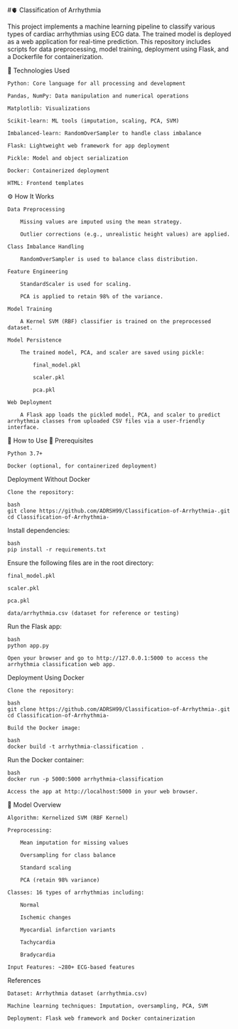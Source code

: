 #🫀 Classification of Arrhythmia

This project implements a machine learning pipeline to classify various types of cardiac arrhythmias using ECG data. The trained model is deployed as a web application for real-time prediction. This repository includes scripts for data preprocessing, model training, deployment using Flask, and a Dockerfile for containerization.

🚀 Technologies Used

    Python: Core language for all processing and development

    Pandas, NumPy: Data manipulation and numerical operations

    Matplotlib: Visualizations

    Scikit-learn: ML tools (imputation, scaling, PCA, SVM)

    Imbalanced-learn: RandomOverSampler to handle class imbalance

    Flask: Lightweight web framework for app deployment

    Pickle: Model and object serialization

    Docker: Containerized deployment

    HTML: Frontend templates

⚙️ How It Works

    Data Preprocessing

        Missing values are imputed using the mean strategy.

        Outlier corrections (e.g., unrealistic height values) are applied.

    Class Imbalance Handling

        RandomOverSampler is used to balance class distribution.

    Feature Engineering

        StandardScaler is used for scaling.

        PCA is applied to retain 98% of the variance.

    Model Training

        A Kernel SVM (RBF) classifier is trained on the preprocessed dataset.

    Model Persistence

        The trained model, PCA, and scaler are saved using pickle:

            final_model.pkl

            scaler.pkl

            pca.pkl

    Web Deployment

        A Flask app loads the pickled model, PCA, and scaler to predict arrhythmia classes from uploaded CSV files via a user-friendly interface.

🧪 How to Use
📁 Prerequisites

    Python 3.7+

    Docker (optional, for containerized deployment)

Deployment Without Docker

    Clone the repository:

    bash
    git clone https://github.com/ADRSH99/Classification-of-Arrhythmia-.git
    cd Classification-of-Arrhythmia-

Install dependencies:

    bash
    pip install -r requirements.txt

Ensure the following files are in the root directory:

    final_model.pkl

    scaler.pkl

    pca.pkl

    data/arrhythmia.csv (dataset for reference or testing)
    
Run the Flask app:

    bash
    python app.py

    Open your browser and go to http://127.0.0.1:5000 to access the arrhythmia classification web app.

Deployment Using Docker

    Clone the repository:

    bash
    git clone https://github.com/ADRSH99/Classification-of-Arrhythmia-.git
    cd Classification-of-Arrhythmia-

    Build the Docker image:

    bash
    docker build -t arrhythmia-classification .

Run the Docker container:

    bash
    docker run -p 5000:5000 arrhythmia-classification

    Access the app at http://localhost:5000 in your web browser.

🧠 Model Overview

    Algorithm: Kernelized SVM (RBF Kernel)

    Preprocessing:

        Mean imputation for missing values

        Oversampling for class balance

        Standard scaling

        PCA (retain 98% variance)

    Classes: 16 types of arrhythmias including:

        Normal

        Ischemic changes

        Myocardial infarction variants

        Tachycardia

        Bradycardia

    Input Features: ~280+ ECG-based features

References

    Dataset: Arrhythmia dataset (arrhythmia.csv)

    Machine learning techniques: Imputation, oversampling, PCA, SVM

    Deployment: Flask web framework and Docker containerization
